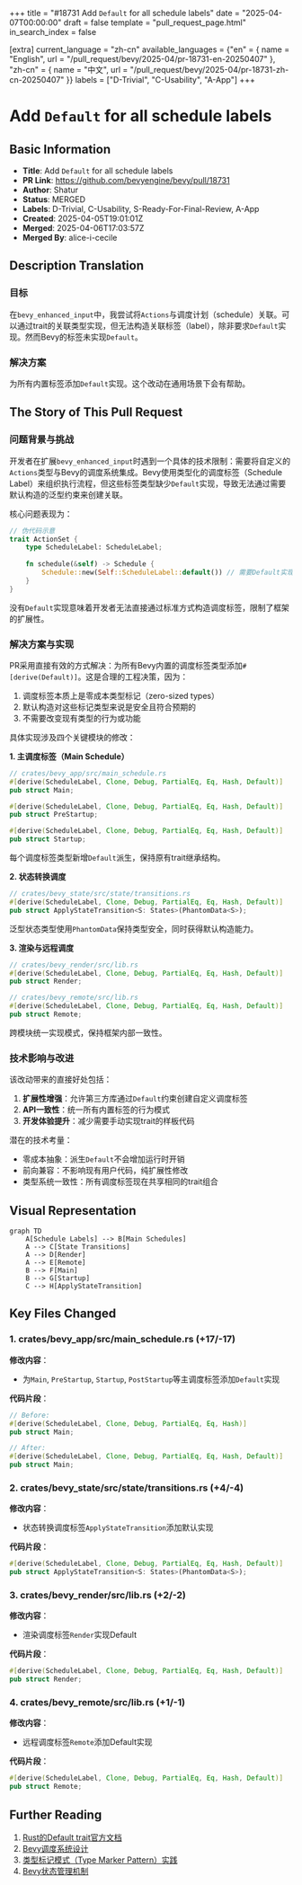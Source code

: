 +++
title = "#18731 Add `Default` for all schedule labels"
date = "2025-04-07T00:00:00"
draft = false
template = "pull_request_page.html"
in_search_index = false

[extra]
current_language = "zh-cn"
available_languages = {"en" = { name = "English", url = "/pull_request/bevy/2025-04/pr-18731-en-20250407" }, "zh-cn" = { name = "中文", url = "/pull_request/bevy/2025-04/pr-18731-zh-cn-20250407" }}
labels = ["D-Trivial", "C-Usability", "A-App"]
+++

# Add `Default` for all schedule labels

## Basic Information
- **Title**: Add `Default` for all schedule labels
- **PR Link**: https://github.com/bevyengine/bevy/pull/18731
- **Author**: Shatur
- **Status**: MERGED
- **Labels**: D-Trivial, C-Usability, S-Ready-For-Final-Review, A-App
- **Created**: 2025-04-05T19:01:01Z
- **Merged**: 2025-04-06T17:03:57Z
- **Merged By**: alice-i-cecile

## Description Translation
### 目标

在`bevy_enhanced_input`中，我尝试将`Actions`与调度计划（schedule）关联。可以通过trait的关联类型实现，但无法构造关联标签（label），除非要求`Default`实现。然而Bevy的标签未实现`Default`。

### 解决方案

为所有内置标签添加`Default`实现。这个改动在通用场景下会有帮助。

## The Story of This Pull Request

### 问题背景与挑战
开发者在扩展`bevy_enhanced_input`时遇到一个具体的技术限制：需要将自定义的`Actions`类型与Bevy的调度系统集成。Bevy使用类型化的调度标签（Schedule Label）来组织执行流程，但这些标签类型缺少`Default`实现，导致无法通过需要默认构造的泛型约束来创建关联。

核心问题表现为：
```rust
// 伪代码示意
trait ActionSet {
    type ScheduleLabel: ScheduleLabel;
    
    fn schedule(&self) -> Schedule {
        Schedule::new(Self::ScheduleLabel::default()) // 需要Default实现
    }
}
```
没有`Default`实现意味着开发者无法直接通过标准方式构造调度标签，限制了框架的扩展性。

### 解决方案与实现
PR采用直接有效的方式解决：为所有Bevy内置的调度标签类型添加`#[derive(Default)]`。这是合理的工程决策，因为：
1. 调度标签本质上是零成本类型标记（zero-sized types）
2. 默认构造对这些标记类型来说是安全且符合预期的
3. 不需要改变现有类型的行为或功能

具体实现涉及四个关键模块的修改：

**1. 主调度标签（Main Schedule）**
```rust
// crates/bevy_app/src/main_schedule.rs
#[derive(ScheduleLabel, Clone, Debug, PartialEq, Eq, Hash, Default)]
pub struct Main;

#[derive(ScheduleLabel, Clone, Debug, PartialEq, Eq, Hash, Default)]
pub struct PreStartup;

#[derive(ScheduleLabel, Clone, Debug, PartialEq, Eq, Hash, Default)]
pub struct Startup;
```
每个调度标签类型新增`Default`派生，保持原有trait继承结构。

**2. 状态转换调度**
```rust
// crates/bevy_state/src/state/transitions.rs
#[derive(ScheduleLabel, Clone, Debug, PartialEq, Eq, Hash, Default)]
pub struct ApplyStateTransition<S: States>(PhantomData<S>);
```
泛型状态类型使用`PhantomData`保持类型安全，同时获得默认构造能力。

**3. 渲染与远程调度**
```rust
// crates/bevy_render/src/lib.rs
#[derive(ScheduleLabel, Clone, Debug, PartialEq, Eq, Hash, Default)]
pub struct Render;

// crates/bevy_remote/src/lib.rs 
#[derive(ScheduleLabel, Clone, Debug, PartialEq, Eq, Hash, Default)]
pub struct Remote;
```
跨模块统一实现模式，保持框架内部一致性。

### 技术影响与改进
该改动带来的直接好处包括：
1. **扩展性增强**：允许第三方库通过`Default`约束创建自定义调度标签
2. **API一致性**：统一所有内置标签的行为模式
3. **开发体验提升**：减少需要手动实现trait的样板代码

潜在的技术考量：
- 零成本抽象：派生`Default`不会增加运行时开销
- 前向兼容：不影响现有用户代码，纯扩展性修改
- 类型系统一致性：所有调度标签现在共享相同的trait组合

## Visual Representation

```mermaid
graph TD
    A[Schedule Labels] --> B[Main Schedules]
    A --> C[State Transitions]
    A --> D[Render]
    A --> E[Remote]
    B --> F[Main]
    B --> G[Startup]
    C --> H[ApplyStateTransition]
```

## Key Files Changed

### 1. crates/bevy_app/src/main_schedule.rs (+17/-17)
**修改内容**：
- 为`Main`, `PreStartup`, `Startup`, `PostStartup`等主调度标签添加`Default`实现

**代码片段**：
```rust
// Before:
#[derive(ScheduleLabel, Clone, Debug, PartialEq, Eq, Hash)]
pub struct Main;

// After:
#[derive(ScheduleLabel, Clone, Debug, PartialEq, Eq, Hash, Default)]
pub struct Main;
```

### 2. crates/bevy_state/src/state/transitions.rs (+4/-4)
**修改内容**：
- 状态转换调度标签`ApplyStateTransition`添加默认实现

**代码片段**：
```rust
#[derive(ScheduleLabel, Clone, Debug, PartialEq, Eq, Hash, Default)]
pub struct ApplyStateTransition<S: States>(PhantomData<S>);
```

### 3. crates/bevy_render/src/lib.rs (+2/-2)
**修改内容**：
- 渲染调度标签`Render`实现Default

**代码片段**：
```rust
#[derive(ScheduleLabel, Clone, Debug, PartialEq, Eq, Hash, Default)]
pub struct Render;
```

### 4. crates/bevy_remote/src/lib.rs (+1/-1)
**修改内容**：
- 远程调度标签`Remote`添加Default实现

**代码片段**：
```rust
#[derive(ScheduleLabel, Clone, Debug, PartialEq, Eq, Hash, Default)]
pub struct Remote;
```

## Further Reading
1. [Rust的Default trait官方文档](https://doc.rust-lang.org/std/default/trait.Default.html)
2. [Bevy调度系统设计](https://bevyengine.org/learn/book/getting-started/schedules/)
3. [类型标记模式（Type Marker Pattern）实践](https://www.lpalmieri.com/posts/2020-05-27-zero-cost-abstractions-in-rust-a-tour-of-tagless-final/)
4. [Bevy状态管理机制](https://bevyengine.org/learn/book/getting-started/states/)